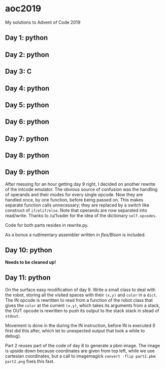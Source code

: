 # aoc2019
My solutions to Advent of Code 2019

## Day 1: python

## Day 2: python

## Day 3: C

## Day 4: python

## Day 5: python

## Day 6: python

## Day 7: python

## Day 8: python

## Day 9: python
After messing for an hour getting day 9 right, I decided on
another rewrite of the intcode emulator. The obvious source of confusion was the
handling of operands and their modes for every single opcode. Now they are
handled once, by one function, before being passed on. This makes separate
function calls unnecessary; they are replaced by a switch like construct of
`if/elif/else`. Note that operands are now separated into read/write. Thanks to
/u/1vader for the idea of the dictionary `self.opcodes`.

Code for both parts resides in rewrite.py.

As a bonus a rudimentary assembler written in *flex/Bison* is included.

## Day 10: python
**Needs to be cleaned up!**

## Day 11: python
On the surface easy modification of day 9. Write a small class
to deal with the robot, storing all the visited spaces with their `(x,y)` and
`color` in a `dict`. The IN opcode is rewritten to read from a function of the
robot class that gives the `color` at the current `(x,y)`, which takes its
arguments from a stack, the OUT opcode is rewritten to push its output to the
stack stack in stead of `stdout`.

Movement is done in the during the IN instruction, before IN is executed (I
first did this after, which let to unexpected output that took a while to
debug).

Part 2 reuses part of the code of day 8 to generate a pbm image. The image is
upside down because coordinates are given from top left, while we use cartesian
coordinates, but a call to imagemagick `convert -flip part2.pbm part2.png` fixes
this fast.
